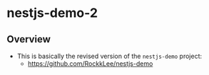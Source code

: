 # nestjs-demo-2
## Overview
- This is basically the revised version of the `nestjs-demo` project:
  - https://github.com/RockkLee/nestjs-demo